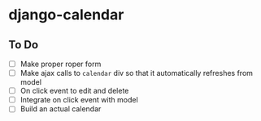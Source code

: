 # django-calendar

## To Do
- [ ] Make proper roper form
- [ ] Make ajax calls to `calendar` div so that it automatically refreshes from model
- [ ] On click event to edit and delete
- [ ] Integrate on click event with model
- [ ] Build an actual calendar